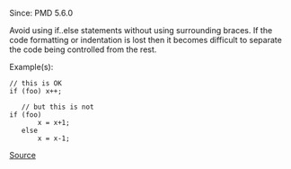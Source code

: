 Since: PMD 5.6.0

Avoid using if..else statements without using surrounding braces. If the code formatting
or indentation is lost then it becomes difficult to separate the code being controlled
from the rest.

Example(s):
```
// this is OK
if (foo) x++;

   // but this is not
if (foo)
       x = x+1;
   else
       x = x-1;
```

[Source](https://pmd.github.io/pmd-5.6.1/pmd-apex/rules/apex/braces.html#IfElseStmtsMustUseBraces)
